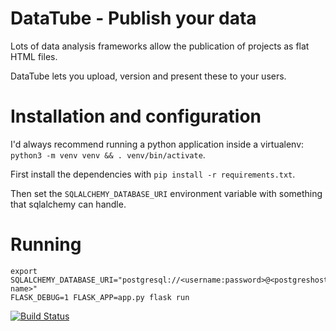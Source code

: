 # DataTube - Publish your data

Lots of data analysis frameworks allow the publication of projects as flat HTML files.

DataTube lets you upload, version and present these to your users.

# Installation and configuration
I'd always recommend running a python application inside a virtualenv: ```python3 -m venv venv && . venv/bin/activate```.

First install the dependencies with ```pip install -r requirements.txt```.

Then set the ```SQLALCHEMY_DATABASE_URI``` environment variable with something that sqlalchemy can handle.

# Running

```
export SQLALCHEMY_DATABASE_URI="postgresql://<username:password>@<postgreshost>/<database-name>"
FLASK_DEBUG=1 FLASK_APP=app.py flask run

```

[![Build Status](https://travis-ci.org/dtanham/datatube.svg?branch=master)](https://travis-ci.org/dtanham/datatube)